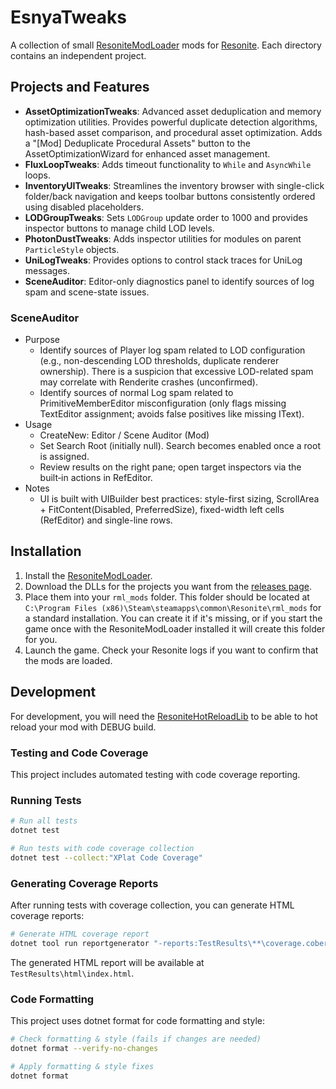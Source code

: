 # EsnyaTweaks

A collection of small [ResoniteModLoader](https://github.com/resonite-modding-group/ResoniteModLoader) mods for [Resonite](https://resonite.com/). Each directory contains an independent project.

## Projects and Features

- **AssetOptimizationTweaks**: Advanced asset deduplication and memory optimization utilities. Provides powerful duplicate detection algorithms, hash-based asset comparison, and procedural asset optimization. Adds a "[Mod] Deduplicate Procedural Assets" button to the AssetOptimizationWizard for enhanced asset management.
- **FluxLoopTweaks**: Adds timeout functionality to `While` and `AsyncWhile` loops.
- **InventoryUITweaks**: Streamlines the inventory browser with single-click folder/back navigation and keeps toolbar buttons consistently ordered using disabled placeholders.
- **LODGroupTweaks**: Sets `LODGroup` update order to 1000 and provides inspector buttons to manage child LOD levels.
- **PhotonDustTweaks**: Adds inspector utilities for modules on parent `ParticleStyle` objects.
- **UniLogTweaks**: Provides options to control stack traces for UniLog messages.
- **SceneAuditor**: Editor-only diagnostics panel to identify sources of log spam and scene-state issues.

### SceneAuditor

- Purpose
  - Identify sources of Player log spam related to LOD configuration (e.g., non-descending LOD thresholds, duplicate renderer ownership). There is a suspicion that excessive LOD-related spam may correlate with Renderite crashes (unconfirmed).
  - Identify sources of normal Log spam related to PrimitiveMemberEditor misconfiguration (only flags missing TextEditor assignment; avoids false positives like missing IText).
- Usage
  - CreateNew: Editor / Scene Auditor (Mod)
  - Set Search Root (initially null). Search becomes enabled once a root is assigned.
  - Review results on the right pane; open target inspectors via the built‑in actions in RefEditor.
- Notes
  - UI is built with UIBuilder best practices: style-first sizing, ScrollArea + FitContent(Disabled, PreferredSize), fixed-width left cells (RefEditor) and single-line rows.

## Installation

1. Install the [ResoniteModLoader](https://github.com/resonite-modding-group/ResoniteModLoader).
2. Download the DLLs for the projects you want from the [releases page](https://github.com/esnya/ResoniteEsnyaTweaks/releases/latest).
3. Place them into your `rml_mods` folder. This folder should be located at `C:\Program Files (x86)\Steam\steamapps\common\Resonite\rml_mods` for a standard installation. You can create it if it's missing, or if you start the game once with the ResoniteModLoader installed it will create this folder for you.
4. Launch the game. Check your Resonite logs if you want to confirm that the mods are loaded.

## Development

For development, you will need the [ResoniteHotReloadLib](https://github.com/Nytra/ResoniteHotReloadLib) to be able to hot reload your mod with DEBUG build.

### Testing and Code Coverage

This project includes automated testing with code coverage reporting.

### Running Tests

```bash
# Run all tests
dotnet test

# Run tests with code coverage collection
dotnet test --collect:"XPlat Code Coverage"
```

### Generating Coverage Reports

After running tests with coverage collection, you can generate HTML coverage reports:

```bash
# Generate HTML coverage report
dotnet tool run reportgenerator "-reports:TestResults\**\coverage.cobertura.xml" "-targetdir:TestResults\html" "-reporttypes:Html;HtmlSummary;Badges;TextSummary"
```

The generated HTML report will be available at `TestResults\html\index.html`.

### Code Formatting

This project uses dotnet format for code formatting and style:

```bash
# Check formatting & style (fails if changes are needed)
dotnet format --verify-no-changes

# Apply formatting & style fixes
dotnet format
```
